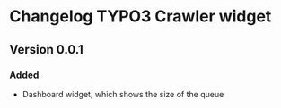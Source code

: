 # Changelog TYPO3 Crawler widget

## Version 0.0.1

### Added 
* Dashboard widget, which shows the size of the queue
